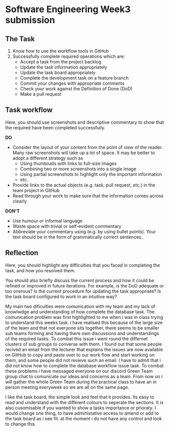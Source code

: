 # Software Engineering Week3 submission


## The Task
1. Know how to use the workflow tools in GitHub
2. Successfully complete required operations which are:
   * Accept a task from the project backlog
   * Update the task information appropriately
   * Update the task board appropriately
   * Complete the development task on a feature branch
   * Commit your changes with appropriate comments
   * Check your work against the Definition of Done (DoD)
   * Make a pull request

## Task workflow

Here, you should use screenshots and descriptive commentary to show that the required
have been completed successfully.

**DO**

* Consider the layout of your content from the point of view of the reader. Many raw
  screenshots will take up a lot of space. It may be better to adopt a different strategy
  such as
  * Using thumbnails with links to full-size images
  * Combining two or more screenshots into a single image 
  * Using partial screenshots to highlight only the important information
  * etc.
* Provide links to the actual objects (e.g. task, pull request, etc.) in the team project
  in GitHub
* Read through your work to make sure that the information comes across clearly

**DON'T**

* Use humour or informal language
* Waste space with trivial or self-evident commentary
* Abbreviate your commentary using (e.g. by using bullet points). Your text should be in
  the form of grammatically correct sentences.








## Reflection

Here, you should highlight any difficulties that you faced in completing the task, and
how you resolved them.

You should also briefly discuss the current process and how it could be refined or
improved in future iterations. For example, is the DoD adequate or too onerous? Is the
current procedure for updating the task appropriate? Is the task board configured to
work in an intuitive way?

My main two dificulties were comunication with my team and my lack of knowlwdge and
understanding of how complete the database task. The comunication problem was first
highlighted to me when i was in class trying to understand this weeks task. i have realised
this because of the large size of the team and that not everyone sits together, there seems to be
smaller sub teams forming and having there own discussions and understandings of the
required tasks. To combat this issue i went round the differnet clusters of sub groups
to converse with them. I found out that some people recived an email from the lecturer
that explains the issues are now available on GitHub to copy and paste over to our work
flow and start working on them, and some people did not revieve such an email. I have to
admit that i did not know how to complete the database workflow issue task. To combat these
problems i have messaged everyone on our discord Green Team group chat to comunicate our
ideas and concerns as a team. From now on i will gather the whole Green Team during the
practical class to have an in person meeting everyweek so we are all on the same page.

I like the task board, the simple look and feel that it provides. Its easy to read and understand with the
different colours to seperate the sections. It is also cusomisable if you wanted to show a tasks importance or prioraty.
I would change one thing, to have administative access to amend or add to the task board as i see fit.
at the moment i do not have any control and look to change this.


